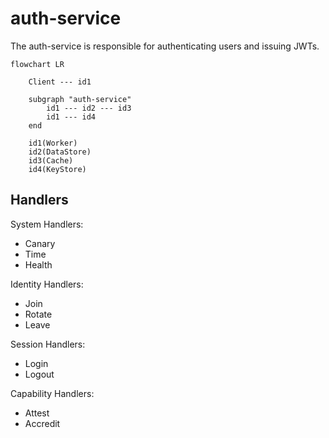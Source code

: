 # auth-service

The auth-service is responsible for authenticating users and issuing JWTs. 

```mermaid
flowchart LR

    Client --- id1

    subgraph "auth-service"
        id1 --- id2 --- id3
        id1 --- id4
    end

    id1(Worker)
    id2(DataStore)
    id3(Cache)
    id4(KeyStore)
```


## Handlers

System Handlers:
- Canary
- Time
- Health

Identity Handlers:
- Join
- Rotate
- Leave

Session Handlers:
- Login
- Logout

Capability Handlers:
- Attest
- Accredit
